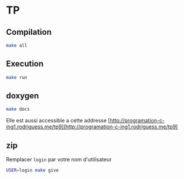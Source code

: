 # TP

## Compilation

```sh
make all
```

## Execution

```sh
make run
```

## doxygen

```sh
make docs
```

Elle est aussi accessible a cette addresse [http://programation-c-ing1.rodriguess.me/tp9](http://programation-c-ing1.rodriguess.me/tp9)

## zip

Remplacer `login` par votre nom d'utilisateur

```sh
USER=login make give
```
